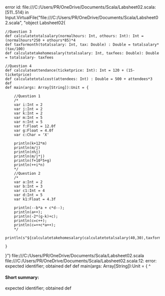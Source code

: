 error id: file:///C:/Users/PR/OneDrive/Documents/Scala/Labsheet02.scala:[511..514) in Input.VirtualFile("file:///C:/Users/PR/OneDrive/Documents/Scala/Labsheet02.scala", "object Labsheet02{

    //Question 3
    def calculatetotalsalary(normalhours: Int, othours: Int): Int = (normalhours*250 + othours*85)*4
    def taxformonth(totalsalary: Int, tax: Double) : Double = totalsalary*(tax/100)
    def calculatetakehomesalary(totalsalary: Int, taxfees: Double): Double = totalsalary- taxfees 

    //Question 4
    def calculateattendance(ticketprice: Int): Int = 120 + (15-ticketprice)
    def calculatetotalcost(attendees: Int) : Double = 500 + attendees*3
    def 
    def main(args: Array[String]):Unit = {

        //Question 1
        /*
        var i:Int = 2
        var j:Int = 2
        var k:Int = 2
        var m:Int = 5
        var n:Int = 5
        var f:Float = 12.0f
        var g:Float = 4.0f
        var c:Char = 'X'
        
        println(k+12*m)
        println(m/j)
        println(n%j)
        println(m/j*j)
        println(f+10*5+g)
        println(++i*n)
        */
        //Question 2
        /*
        var a:Int = 2
        var b:Int = 3
        var c1:Int = 4
        var d:Int = 5
        var k1:Float = 4.3f

        println(--b*a + c*d--);
        println(a++);
        println(-2*(g-k)+c);
        println(c=c++);
        println(c=++c*a++);
        */
        println(s"${calculatetakehomesalary(calculatetotalsalary(40,30),taxformonth(calculatetotalsalary(40,30),12.0))}");
        
    }
}")
file:///C:/Users/PR/OneDrive/Documents/Scala/Labsheet02.scala
file:///C:/Users/PR/OneDrive/Documents/Scala/Labsheet02.scala:12: error: expected identifier; obtained def
    def main(args: Array[String]):Unit = {
    ^
#### Short summary: 

expected identifier; obtained def